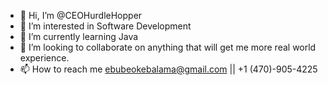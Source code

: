 - 👋 Hi, I’m @CEOHurdleHopper
- 👀 I’m interested in Software Development
- 🌱 I’m currently learning Java
- 💞️ I’m looking to collaborate on anything that will get me more real world experience.
- 📫 How to reach me ebubeokebalama@gmail.com || +1 (470)-905-4225

<!---
CEOHurdleHopper/CEOHurdleHopper is a ✨ special ✨ repository because its `README.md` (this file) appears on your GitHub profile.
You can click the Preview link to take a look at your changes.
--->
